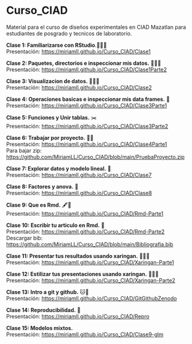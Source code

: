 # Curso_CIAD

Material para el curso de diseños experimentales en CIAD Mazatlan para estudiantes de posgrado y tecnicos de laboratorio.

**Clase 1: Familiarizarse con RStudio**.🧑🏽‍💻 <br>
Presentación: https://miriamll.github.io/Curso_CIAD/Clase1

**Clase 2: Paquetes, directorios e inspeccionar mis datos.**  👩🏽‍🔧<br>
Presentación: https://miriamll.github.io/Curso_CIAD/Clase1Parte2

**Clase 3: Visualizacion de datos.**  👩🏽‍🎨<br>
Presentación: https://miriamll.github.io/Curso_CIAD/Clase2

**Clase 4: Operaciones basicas e inspeccionar mis data frames.**  🔎<br>
Presentación: https://miriamll.github.io/Curso_CIAD/Clase3Parte1

**Clase 5: Funciones y Unir tablas.**  ✂️<br>
Presentación: https://miriamll.github.io/Curso_CIAD/Clase3Parte2

**Clase 6: Trabajar por proyecto.** 👯‍♀️  <br>
Presentación: https://miriamll.github.io/Curso_CIAD/Clase4Parte1  
Para bajar zip: https://github.com/MiriamLL/Curso_CIAD/blob/main/PruebaProyecto.zip  

**Clase 7: Explorar datos y modelo lineal.**  📏<br>
Presentación: https://miriamll.github.io/Curso_CIAD/Clase7

**Clase 8: Factores y anova.**  🐞<br>
Presentación: https://miriamll.github.io/Curso_CIAD/Clase8

**Clase 9: Que es Rmd.**  🖋️📄<br>
Presentación: https://miriamll.github.io/Curso_CIAD/Rmd-Parte1 

**Clase 10: Escribir tu articulo en Rmd.** 📑 <br>
Presentación: https://miriamll.github.io/Curso_CIAD/Rmd-Parte2  
Descargar bib: https://github.com/MiriamLL/Curso_CIAD/blob/main/Bibliografia.bib  

**Clase 11: Presentar tus resultados usando xaringan.**  👩🏽‍🏫<br>
Presentación: https://miriamll.github.io/Curso_CIAD/Xaringan-Parte1  

**Clase 12: Estilizar tus presentaciones usando xaringan.**  👩🏽‍🎤<br>
Presentación: https://miriamll.github.io/Curso_CIAD/Xaringan-Parte2  

**Clase 13: Intro a git y github.**  🐱🐙<br>
Presentación: https://miriamll.github.io/Curso_CIAD/GitGithubZenodo  

**Clase 14: Reproducibilidad.**  🤝<br>
Presentación: https://miriamll.github.io/Curso_CIAD/Repro 

**Clase 15: Modelos mixtos.**  <br>
Presentación: https://miriamll.github.io/Curso_CIAD/Clase9-glm 
